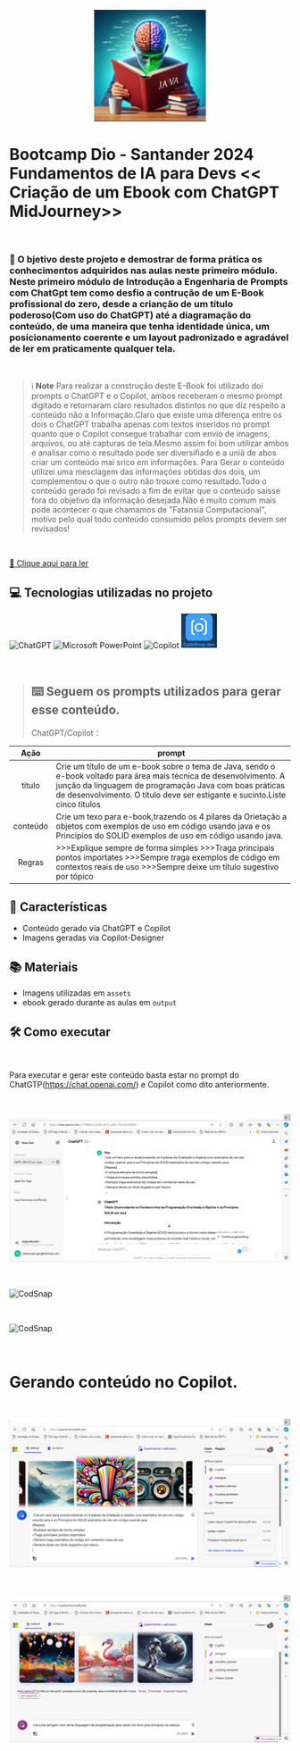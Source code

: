 <p align="center">
    <img width="200" src="https://github.com/AdrianoProfileAdsCloud/Bootcamp-Santander-2024-Fundamentos-de-IA-para-Devs/blob/main/PRJ-Ebook%20com%20ChatGPT%20e%20MidJourney/assets/EBook-Java.jpeg">
</p>

# Bootcamp Dio - Santander 2024 Fundamentos de IA para Devs << Criação de um Ebook com ChatGPT MidJourney>>

<br>

 ### 🎯 O bjetivo deste projeto e demostrar de forma prática os conhecimentos adquiridos nas aulas neste primeiro módulo. Neste primeiro módulo de Introdução a Engenharia de Prompts com ChatGpt tem como desfio a contrução de um E-Book profissional do zero, desde a crianção de um título poderoso(Com uso do ChatGPT) até a diagramação do conteúdo, de uma maneira que tenha identidade única, um posicionamento coerente e um layout padronizado e agradável de ler em praticamente qualquer tela.

 <br>
 
> ℹ️ **Note** Para realizar a construção deste E-Book foi utilizado doi prompts o ChatGPT e o Copilot, ambos receberam o mesmo prompt digitado e retornaram claro resultados distintos no que diz respeito a conteúdo não a Informação.Claro que existe uma diferença entre os dois o ChatGPT trabalha apenas com textos inseridos no prompt quanto que o Copilot consegue trabalhar com envio de imagens, arquivos, ou até capturas de tela.Mesmo assim foi bom utilizar ambos e analisar como o resultado pode ser diversifiado e a uniã de abos criar um conteúdo mai srico em informações.
 >Para Gerar o conteúdo utilizei uma mesclagem das informações obtidas dos dois, um complementou o que o outro não trouxe como resultado.Todo o conteúdo gerado foi revisado a fim de evitar que o conteúdo saisse fora do objetivo da informação desejada.Não é muito comum mais pode acontecer o que chamamos de "Fatansia Computacional", motivo pelo qual todo conteúdo consumido pelos prompts devem ser revisados!

 <br>
 
 <a href="https://github.com/AdrianoProfileAdsCloud/Bootcamp-Santander-2024-Fundamentos-de-IA-para-Devs/blob/main/PRJ-Ebook%20com%20ChatGPT%20e%20MidJourney/output/Trilhando%20o%20Caminho%20Java%20-%20Aprendizado%20e%20Boas%20Pr%C3%A1ticas%20em%20Sintonia.pdf"> :notebook: Clique aqui para ler</a>
<br>

## 💻 Tecnologias utilizadas no projeto

![ChatGPT](https://img.shields.io/badge/chatGPT-74aa9c?style=for-the-badge&logo=openai&logoColor=white(https://chat.openai.com/))
![Microsoft PowerPoint](https://img.shields.io/badge/Microsoft_PowerPoint-B7472A?style=for-the-badge&logo=microsoft-powerpoint&logoColor=white(https://www.microsoft.com/en/microsoft-365/powerpoint))
![Copilot](https://adoption.microsoft.com/wp-content/uploads/2023/09/icon-copilot.svg)
![CodSnap](https://github.com/AdrianoProfileAdsCloud/Bootcamp-Santander-2024-Fundamentos-de-IA-para-Devs-Cria-de-um-Ebook-com-ChatGPT-MidJourney/blob/main/assets/CodeSnap.png)     
     
<br>

>## :keyboard: Seguem os prompts utilizados para gerar esse conteúdo.
>
>ChatGPT/Copilot：

|   Ação   | prompt                                                                                                                                                                                                                                                                         |
| :------: | ------------------------------------------------------------------------------------------------------------------------------------------------------------------------------------------------------------------------------------------------------------------------------ |
|  título  | Crie um título de um e-book sobre o tema de Java, sendo o e-book voltado para área mais técnica de desenvolvimento. A junção da linguagem de programação Java com boas práticas de desenvolvimento. O título deve ser estigante e sucinto.Liste cinco titulos                   |
| conteúdo | Crie um texo para e-book,trazendo os 4 pilares da Orietação a objetos com exemplos de uso em código usando java e os Principios do SOLID exemplos de uso em código usando java.
|Regras    |>>>Explique sempre de forma simples >>>Traga principais pontos importates >>>Sempre traga exemplos de código em contextos reais de uso >>>Sempre deixe um título sugestivo por tópico |

## :open_book: Características

- Conteúdo gerado via ChatGPT e Copilot
- Imagens geradas via Copilot-Designer

## 📚 Materiais

- Imagens utilizadas em `assets`
- ebook gerado durante as aulas em `output`

## :hammer_and_wrench: Como executar
<br>

Para executar e gerar este conteúdo basta estar no prompt do ChatGTP(https://chat.openai.com/) e Copilot como dito anteriormente.

<br> 

![CodSnap](https://github.com/AdrianoProfileAdsCloud/Bootcamp-Santander-2024-Fundamentos-de-IA-para-Devs-Cria-de-um-Ebook-com-ChatGPT-MidJourney/blob/main/assets/ChatGPT.png)  

<br>

![CodSnap](https://github.com/AdrianoProfileAdsCloud/Bootcamp-Santander-2024-Fundamentos-de-IA-para-Devs-Cria-de-um-Ebook-com-ChatGPT-MidJourney/blob/main/assets/Geranando%20T%C3%ADtulo%20para%20E-Book%20Chat%20GPT.png)  

<br>

![CodSnap](https://github.com/AdrianoProfileAdsCloud/Bootcamp-Santander-2024-Fundamentos-de-IA-para-Devs-Cria-de-um-Ebook-com-ChatGPT-MidJourney/blob/main/assets/Geranando%20T%C3%ADtulo%20para%20E-Book%20Chat%20GPT.png)  

<br>

# Gerando conteúdo no Copilot.

<br>

![CodSnap](https://github.com/AdrianoProfileAdsCloud/Bootcamp-Santander-2024-Fundamentos-de-IA-para-Devs-Cria-de-um-Ebook-com-ChatGPT-MidJourney/blob/main/assets/Copilot-Gera%C3%A7%C3%A3o%20de%20Conteudo.png)  

<br>

![CodSnap](https://github.com/AdrianoProfileAdsCloud/Bootcamp-Santander-2024-Fundamentos-de-IA-para-Devs-Cria-de-um-Ebook-com-ChatGPT-MidJourney/blob/main/assets/Gerando-Imagem-Dall-E3.png)  







